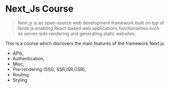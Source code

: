 # Next_Js Course
> Next.js is an open-source web development framework built on top of Node.js enabling React-based web applications functionalities such as server-side rendering and generating static websites.

This is a course which discovers the main features of the framework Next.js
- APIs, 
- Authentication, 
- Misc, 
- Pre-rendering (SSG, SSR,ISR,CSR), 
- Routing  
- Styling
